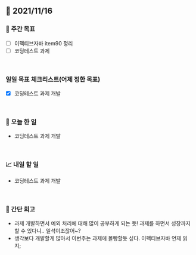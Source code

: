 ## 📅 2021/11/16


### 👏 주간 목표

- [ ] 이펙티브자바 item90 정리
- [ ] 코딩테스트 과제

<br/>

### 일일 목표 체크리스트(어제 정한 목표)

- [x] 코딩테스트 과제 개발

<br/>

### 💯 오늘 한 일

- 코딩테스트 과제 개발

<br/>

### 📈 내일 할 일

- 코딩테스트 과제 개발

<br/>

### 🤔 간단 회고

- 과제 개발하면서 예외 처리에 대해 많이 공부하게 되는 듯! 과제를 하면서 성장까지 할 수 있다니.. 일석이조잖어~?
- 생각보다 개발할게 많아서 이번주는 과제에 몰빵할듯 싶다. 이펙티브자바 언제 읽지;


